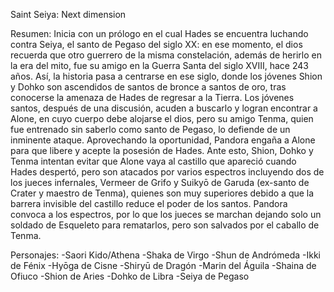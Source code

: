 Saint Seiya: Next dimension

Resumen:
Inicia con un prólogo en el cual Hades se encuentra luchando contra Seiya, el santo de Pegaso del siglo XX: en ese momento, el dios recuerda que otro guerrero de la misma constelación, además de herirlo en la era del mito, fue su amigo en la Guerra Santa del siglo XVIII, hace 243 años. Así, la historia pasa a centrarse en ese siglo, donde los jóvenes Shion y Dohko son ascendidos de santos de bronce a santos de oro, tras conocerse la amenaza de Hades de regresar a la Tierra. Los jóvenes santos, después de una discusión, acuden a buscarlo y logran encontrar a Alone, en cuyo cuerpo debe alojarse el dios, pero su amigo Tenma, quien fue entrenado sin saberlo como santo de Pegaso, lo defiende de un inminente ataque. Aprovechando la oportunidad, Pandora engaña a Alone para que libere y acepte la posesión de Hades. Ante esto, Shion, Dohko y Tenma intentan evitar que Alone vaya al castillo que apareció cuando Hades despertó, pero son atacados por varios espectros incluyendo dos de los jueces infernales, Vermeer de Grifo y Suikyō de Garuda (ex-santo de Crater y maestro de Tenma), quienes son muy superiores debido a que la barrera invisible del castillo reduce el poder de los santos. Pandora convoca a los espectros, por lo que los jueces se marchan dejando solo un soldado de Esqueleto para rematarlos, pero son salvados por el caballo de Tenma.

Personajes:
-Saori Kido/Athena
-Shaka de Virgo
-Shun de Andrómeda
-Ikki de Fénix
-Hyōga de Cisne
-Shiryū de Dragón
-Marin del Águila
-Shaina de Ofiuco
-Shion de Aries
-Dohko de Libra
-Seiya de Pegaso
